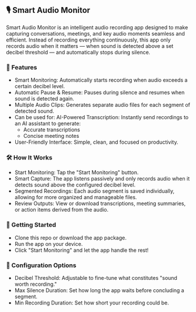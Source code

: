 ## 🎙️ Smart Audio Monitor

Smart Audio Monitor is an intelligent audio recording app designed to make capturing conversations, meetings, and key audio moments seamless and efficient. Instead of recording everything continuously, this app only records audio when it matters — when sound is detected above a set decibel threshold — and automatically stops during silence.

### 🚀 Features

- Smart Monitoring: Automatically starts recording when audio exceeds a certain decibel level.
- Automatic Pause & Resume: Pauses during silence and resumes when sound is detected again.
- Multiple Audio Clips: Generates separate audio files for each segment of detected sound.
- Can be used for: AI-Powered Transcription: Instantly send recordings to an AI assistant to generate:
    - Accurate transcriptions  
    - Concise meeting notes  
- User-Friendly Interface: Simple, clean, and focused on productivity.

### 🛠️ How It Works

- Start Monitoring: Tap the "Start Monitoring" button.
- Smart Capture: The app listens passively and only records audio when it detects sound above the configured decibel level.
- Segmented Recordings: Each audio segment is saved individually, allowing for more organized and manageable files.
- Review Outputs: View or download transcriptions, meeting summaries, or action items derived from the audio.


### 📲 Getting Started

- Clone this repo or download the app package.
- Run the app on your device.
- Click "Start Monitoring" and let the app handle the rest!

### 🔧 Configuration Options

- Decibel Threshold: Adjustable to fine-tune what constitutes "sound worth recording."
- Max Silence Duration: Set how long the app waits before concluding a segment.
- Min Recording Duration: Set how short your recording could be.